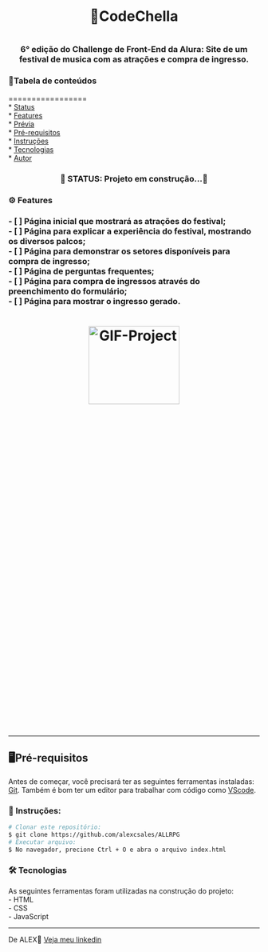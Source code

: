 <h1 align='center'>📌CodeChella<h1>
<h3 align='center'>6° edição do Challenge de Front-End da Alura: Site de um festival de musica com as atrações e compra de ingresso.</h3>

<h3>📄Tabela de conteúdos</h3>
=================
<!--ts--><br>
   * <a href="#status">Status</a><br>
   * <a href="#features">Features</a><br>
   * <a href="#previa">Prévia</a><br>
   * <a href="#pre-requisitos">Pré-requisitos</a><br>
   * <a href="#instruçoes">Instruções</a><br>
   * <a href="#tecnologias">Tecnologias</a><br>
   * <a href="#autor">Autor</a><br>
<!--te-->

<h3 id="status" align='center'>🚧 STATUS: Projeto em construção...🚧</h4>

<h3 id=features>⚙ Features<h3>
- [ ] Página inicial que mostrará as atrações do festival;<br>
- [ ] Página para explicar a experiência do festival, mostrando os diversos palcos;<br> 
- [ ] Página para demonstrar os setores disponíveis para compra de ingresso;<br> 
- [ ] Página de perguntas frequentes;<br> 
- [ ] Página para compra de ingressos através do preenchimento do formulário;<br>
- [ ] Página para mostrar o ingresso gerado.
  
 <h1 id="previa" align="center">
  <img height="20%" width="60%" src="" alt="GIF-Project"/>
<h1/>
  <hr>
  
<h2 id="pre-requisitos">🖥️Pré-requisitos</h2>
  <p>Antes de começar, você precisará ter as seguintes ferramentas instaladas: <a href='https://git-scm.com/downloads'>Git<a>. Também é bom ter um editor para trabalhar com código como <a href='https://code.visualstudio.com/download'>VScode<a/>.</p>
    
 <h3 id="instruçoes" >📖 Instruções:</h3>
    
 ```bash
 # Clonar este repositório:
 $ git clone https://github.com/alexcsales/ALLRPG
 # Executar arquivo:
 $ No navegador, precione Ctrl + O e abra o arquivo index.html
 ```
    
 <h3 id="tecnologias">🛠 Tecnologias </h3>
 As seguintes ferramentas foram utilizadas na construção do projeto:<br>
   - HTML<br>
   - CSS<br>
 - JavaScript
    <hr>
    
  <p id="autor">De ALEX🤘 <a href='https://www.linkedin.com/in/alexsales-dev/'>Veja meu linkedin<a></p>

